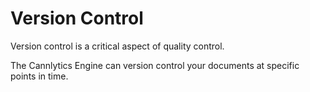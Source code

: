 # Version Control

Version control is a critical aspect of quality control.

The Cannlytics Engine can version control your documents at specific points in time.
